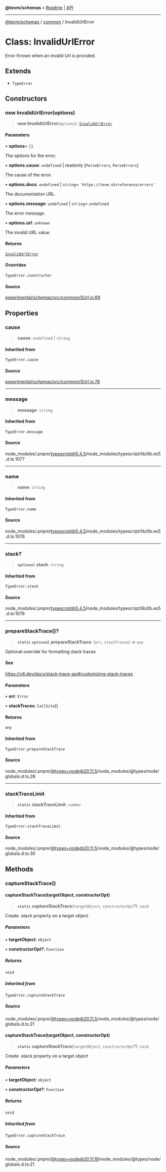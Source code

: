 **@tevm/schemas** • [Readme](../../README.md) \| [API](../../modules.md)

***

[@tevm/schemas](../../README.md) / [common](../README.md) / InvalidUrlError

# Class: InvalidUrlError

Error thrown when an invalid Url is provided.

## Extends

- `TypeError`

## Constructors

### new InvalidUrlError(options)

> **new InvalidUrlError**(`options`): [`InvalidUrlError`](InvalidUrlError.md)

#### Parameters

• **options**= `{}`

The options for the error.

• **options\.cause**: `undefined` \| readonly [`ParseErrors`, `ParseErrors`]

The cause of the error.

• **options\.docs**: `undefined` \| `string`= `'https://tevm.sh/reference/errors'`

The documentation URL.

• **options\.message**: `undefined` \| `string`= `undefined`

The error message.

• **options\.url**: `unknown`

The invalid URL value.

#### Returns

[`InvalidUrlError`](InvalidUrlError.md)

#### Overrides

`TypeError.constructor`

#### Source

[experimental/schemas/src/common/SUrl.js:69](https://github.com/evmts/tevm-monorepo/blob/main/experimental/schemas/src/common/SUrl.js#L69)

## Properties

### cause

> **cause**: `undefined` \| `string`

#### Inherited from

`TypeError.cause`

#### Source

[experimental/schemas/src/common/SUrl.js:76](https://github.com/evmts/tevm-monorepo/blob/main/experimental/schemas/src/common/SUrl.js#L76)

***

### message

> **message**: `string`

#### Inherited from

`TypeError.message`

#### Source

node\_modules/.pnpm/typescript@5.4.5/node\_modules/typescript/lib/lib.es5.d.ts:1077

***

### name

> **name**: `string`

#### Inherited from

`TypeError.name`

#### Source

node\_modules/.pnpm/typescript@5.4.5/node\_modules/typescript/lib/lib.es5.d.ts:1076

***

### stack?

> **`optional`** **stack**: `string`

#### Inherited from

`TypeError.stack`

#### Source

node\_modules/.pnpm/typescript@5.4.5/node\_modules/typescript/lib/lib.es5.d.ts:1078

***

### prepareStackTrace()?

> **`static`** **`optional`** **prepareStackTrace**: (`err`, `stackTraces`) => `any`

Optional override for formatting stack traces

#### See

https://v8.dev/docs/stack-trace-api#customizing-stack-traces

#### Parameters

• **err**: `Error`

• **stackTraces**: `CallSite`[]

#### Returns

`any`

#### Inherited from

`TypeError.prepareStackTrace`

#### Source

node\_modules/.pnpm/@types+node@20.11.5/node\_modules/@types/node/globals.d.ts:28

***

### stackTraceLimit

> **`static`** **stackTraceLimit**: `number`

#### Inherited from

`TypeError.stackTraceLimit`

#### Source

node\_modules/.pnpm/@types+node@20.11.5/node\_modules/@types/node/globals.d.ts:30

## Methods

### captureStackTrace()

#### captureStackTrace(targetObject, constructorOpt)

> **`static`** **captureStackTrace**(`targetObject`, `constructorOpt`?): `void`

Create .stack property on a target object

##### Parameters

• **targetObject**: `object`

• **constructorOpt?**: `Function`

##### Returns

`void`

##### Inherited from

`TypeError.captureStackTrace`

##### Source

node\_modules/.pnpm/@types+node@20.11.5/node\_modules/@types/node/globals.d.ts:21

#### captureStackTrace(targetObject, constructorOpt)

> **`static`** **captureStackTrace**(`targetObject`, `constructorOpt`?): `void`

Create .stack property on a target object

##### Parameters

• **targetObject**: `object`

• **constructorOpt?**: `Function`

##### Returns

`void`

##### Inherited from

`TypeError.captureStackTrace`

##### Source

node\_modules/.pnpm/@types+node@20.11.19/node\_modules/@types/node/globals.d.ts:21
